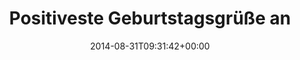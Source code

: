---
retweeted: false
source: <a href="http://twitter.com" rel="nofollow">Twitter Web Client</a>
entities:
  hashtags: []
  symbols: []
  user_mentions: []
  urls:
  - url: https://t.co/qJu1ds8a65
    expanded_url: https://www.youtube.com/watch?v=h4L0WyxY49w
    display_url: youtube.com/watch?v=h4L0Wy…
    indices:
    - '67'
    - '90'
display_text_range:
- '0'
- '90'
favorite_count: '1'
id_str: '506011438818033664'
truncated: false
retweet_count: '0'
id: '506011438818033664'
possibly_sensitive: false
created_at: Sun Aug 31 09:31:42 +0000 2014
favorited: false
full_text: Positiveste Geburtstagsgrüße an [@marcboettler](https://twitter.com/marcboettler)
  – lass' Dich feiern!
lang: de
quote_url: https://www.youtube.com/watch?v=h4L0WyxY49w
tags:
- pesos:twitter
date: '2014-08-31T09:31:42+00:00'
src: https://twitter.com/bascht/status/506011438818033664
original_url: https://twitter.com/bascht/status/506011438818033664
type: twitter_tweet
text: Positiveste Geburtstagsgrüße an [@marcboettler](https://twitter.com/marcboettler)
  – lass' Dich feiern!
title: Positiveste Geburtstagsgrüße an

---
